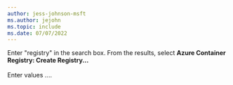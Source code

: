 ```yaml
---
author: jess-johnson-msft
ms.author: jejohn
ms.topic: include
ms.date: 07/07/2022
---
```


Enter "registry" in the search box. From the results, select **Azure Container Registry: Create Registry...**
<br><br>
Enter values ....
